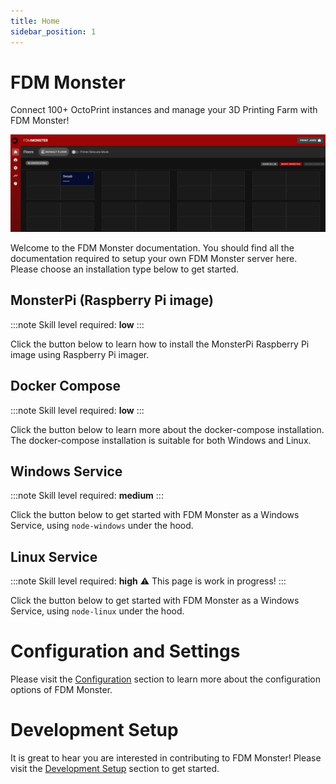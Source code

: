 ```yaml
---
title: Home
sidebar_position: 1
---
```


# FDM Monster

Connect 100+ OctoPrint instances and manage your 3D Printing Farm with FDM Monster!

![Image](./images/server-running.png)

Welcome to the FDM Monster documentation. You should find all the documentation required to setup your own FDM Monster
server here.
Please choose an installation type below to get started.

[//]: # ([Get Started]&#40;/installations&#41;{: .btn .btn-primary .fs-5 .mb-4 .mb-md-0 .mr-2 })

## MonsterPi (Raspberry Pi image)

:::note
Skill level required: **low**
:::

Click the button below to learn
how to install the MonsterPi Raspberry Pi image using Raspberry Pi imager.

[//]: # ([MonsterPi]&#40;installations/monsterpi.md&#41;{: .btn .btn-primary .fs-5 .mb-4 .mb-md-0 .mr-2 })

## Docker Compose

:::note
Skill level required: **low**
:::

Click the button below to learn more about the docker-compose installation. 
The docker-compose installation is suitable for both Windows and Linux.

[//]: # ([Docker Compose]&#40;installations/docker_compose.md&#41;{: .btn .btn-primary .fs-5 .mb-4 .mb-md-0 .mr-2 })

## Windows Service

:::note
Skill level required: **medium**
:::

Click the button below to get started with FDM Monster as a Windows Service, using `node-windows` under the hood.

[//]: # ([Windows Service]&#40;installations/windows_service.md&#41;{: .btn .btn-primary .fs-5 .mb-4 .mb-md-0 .mr-2 })

## Linux Service

:::note
Skill level required: **high**
:warning: This page is work in progress!
:::

Click the button below to get started with FDM Monster as a Windows Service, using `node-linux` under the hood.

[//]: # ([Linux Service]&#40;installations/linux_service.md&#41;{: .btn .btn-primary .fs-5 .mb-4 .mb-md-0 .mr-2 })

# Configuration and Settings

Please visit the [Configuration](0_configuration) section to learn more about the configuration options of FDM Monster.

# Development Setup

It is great to hear you are interested in contributing to FDM Monster!
Please visit the [Development Setup](development_setup) section to get started.

